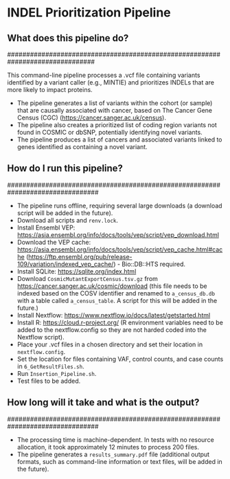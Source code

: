 # INDEL Prioritization Pipeline

## What does this pipeline do?
###############################################################################

This command-line pipeline processes a .vcf file containing variants identified by a variant caller (e.g., MINTIE) and prioritizes INDELs that are more likely to impact proteins.

- The pipeline generates a list of variants within the cohort (or sample) that are causally associated with cancer, based on The Cancer Gene Census (CGC) (https://cancer.sanger.ac.uk/census).
- The pipeline also creates a prioritized list of coding region variants not found in COSMIC or dbSNP, potentially identifying novel variants.
- The pipeline produces a list of cancers and associated variants linked to genes identified as containing a novel variant.

## How do I run this pipeline?
################################################################################

- The pipeline runs offline, requiring several large downloads (a download script will be added in the future).
- Download all scripts and `renv.lock`.
- Install Ensembl VEP: https://asia.ensembl.org/info/docs/tools/vep/script/vep_download.html
- Download the VEP cache: https://asia.ensembl.org/info/docs/tools/vep/script/vep_cache.html#cache
    (https://ftp.ensembl.org/pub/release-109/variation/indexed_vep_cache/) - Bio::DB::HTS required.
- Install SQLite: https://sqlite.org/index.html
- Download `CosmicMutantExportCensus.tsv.gz` from https://cancer.sanger.ac.uk/cosmic/download (this file needs to be indexed based on the COSV identifier and renamed to `a_census_db.db` with a table called `a_census_table`. A script for this will be added in the future.)
- Install Nextflow: https://www.nextflow.io/docs/latest/getstarted.html
- Install R: https://cloud.r-project.org/ (R environment variables need to be added to the nextflow.config so they are not harded coded into the Nextflow script). 
- Place your .vcf files in a chosen directory and set their location in `nextflow.config`.
- Set the location for files containing VAF, control counts, and case counts in `6_GetResultFiles.sh`.
- Run `Insertion_Pipeline.sh`.
- Test files to be added. 

## How long will it take and what is the output?
################################################################################

- The processing time is machine-dependent. In tests with no resource allocation, it took approximately 12 minutes to process 200 files.
- The pipeline generates a `results_summary.pdf` file (additional output formats, such as command-line information or text files, will be added in the future).



